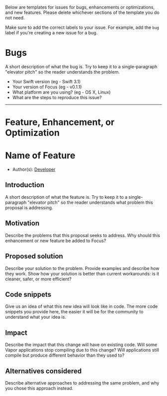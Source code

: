 Below are templates for issues for bugs, enhancements or optimizations, and new features. 
Please delete whichever sections of the template you do not need.

Make sure to add the correct labels to your issue. For example, add the `bug` label if you're creating a new issue for a bug.

# Bugs

A short description of what the bug is. Try to keep it to a single-paragraph "elevator pitch" so the reader understands the problem.

* Your Swift version (eg - Swift 3.1)
* Your version of Focus (eg - v0.1.1)
* What platform are you using? (eg - OS X, Linux)
* What are the steps to reproduce this issue?


-------------------------------------------------------------------------------

# Feature, Enhancement, or Optimization

# Name of Feature

* Author(s): [Developer](https://github.com/<your-username>)

## Introduction

A short description of what the feature is. Try to keep it to a single-paragraph "elevator pitch" so the reader understands what problem this proposal is addressing.

## Motivation

Describe the problems that this proposal seeks to address. Why should this enhancement or new feature be added to Focus?

## Proposed solution

Describe your solution to the problem. Provide examples and describe how they work. Show how your solution is better than current workarounds: is it cleaner, safer, or more efficient?

## Code snippets

Give us an idea of what this new idea will look like in code. The more code snippets you provide here, the easier it will be for the community to understand what your idea is.

## Impact

Describe the impact that this change will have on existing code. Will some Vapor applications stop compiling due to this change? Will applications still compile but produce different behavior than they used to?

## Alternatives considered

Describe alternative approaches to addressing the same problem, and why you chose this approach instead.